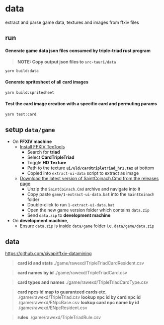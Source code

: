 # data

extract and parse game data, textures and images from ffxiv files

## run

#### **Generate game data json files consumed by triple-triad rust program**

> **NOTE: Copy output json files to `src-tauri/data`**

```sh
yarn build:data
```


#### Generate spritesheet of all card images

```sh
yarn build:spritesheet
```

#### Test the card image creation with a specific card and permuting params

```sh
yarn test:card
```

## setup `data/game`

- On **FFXIV machine**
  - [Install FFXIV TexTools](https://github.com/TexTools/FFXIV_TexTools_UI)
    - Search for **triad**
    - Select **CardTripleTriad**
    - Toggle **HD Texture**
    - Path to the texture **`ui/uld/cardtripletriad_hr1.tex`** at bottom
    - Copied into `extract-ui-data` script to extract as image
  - [Download the latest version of SaintCoinach.Cmd from the releases page](https://github.com/ufx/SaintCoinach/releases)
    - Unzip the `SaintCoinach.Cmd` archive and navigate into it
    - Copy paste `game/1-extract-ui-data.bat` into the `SaintCoinach` folder
    - Double-click to run `1-extract-ui-data.bat`
    - Open the new game version folder which contains `data.zip`
    - Send `data.zip` to **development machine**
- On **development machine**,
  - Ensure `data.zip` is inside `data/game` folder i.e. `data/game/data.zip`

## data

https://github.com/xivapi/ffxiv-datamining

> **card id and stats**
> ./game/rawexd/TripleTriadCardResident.csv

> **card names by id**
> ./game/rawexd/TripleTriadCard.csv

> **card types and names**
> ./game/rawexd/TripleTriadCardType.csv

> **card npcs id map to guaranteed cards etc.**
> ./game/rawexd/TripleTriad.csv
> **lookup npc id by card npc id**
> ./game/rawexd/ENpcBase.csv
> **lookup card npc name by id**
> ./game/rawexd/ENpcResident.csv

> **rules**
> ./game/rawexd/TripleTriadRule.csv



